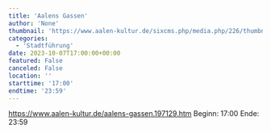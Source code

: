 ```yaml
---
title: 'Aalens Gassen'
author: 'None'
thumbnail: 'https://www.aalen-kultur.de/sixcms.php/media.php/226/thumbnails/4.1.1%20Aalens%20Gassen_Beinstrasse%20%28c%29%20Stadt%20Aalen.jpg.600947.jpg'
categories:
  - 'Stadtführung'
date: 2023-10-07T17:00:00+00:00
featured: False
canceled: False
location: ''
starttime: '17:00'
endtime: '23:59'
---
```

https://www.aalen-kultur.de/aalens-gassen.197129.htm
Beginn: 17:00
 Ende: 23:59